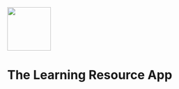 <img src="https://cdn.iconscout.com/icon/free/png-256/vue-282497.png" width="100">

# The Learning Resource App
